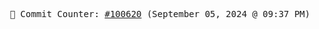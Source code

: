 <p align="center">
    <samp>
        📮 Commit Counter: <a href="https://github.com/Javascript-void0/Javascript-void0/commits/main">#100620</a> (September 05, 2024 @ 09:37 PM)
    </samp>
</p>